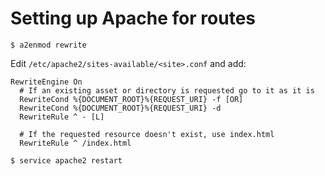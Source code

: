 # Setting up Apache for routes

```
$ a2enmod rewrite
```

Edit `/etc/apache2/sites-available/<site>.conf` and add:

```
RewriteEngine On
  # If an existing asset or directory is requested go to it as it is
  RewriteCond %{DOCUMENT_ROOT}%{REQUEST_URI} -f [OR]
  RewriteCond %{DOCUMENT_ROOT}%{REQUEST_URI} -d
  RewriteRule ^ - [L]

  # If the requested resource doesn't exist, use index.html
  RewriteRule ^ /index.html
```

```
$ service apache2 restart
```



